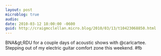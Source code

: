 ```yaml
---
layout: post
microblog: true
audio: 
date: 2010-03-12 18:00:00 -0600
guid: http://craigmcclellan.micro.blog/2010/03/13/t10423068850.html
---
```

BNA&amp;gt;RDU for a couple days of acoustic shows with @carlcartee. Stepping out of my electric guitar comfort zone this weekend. #fb
